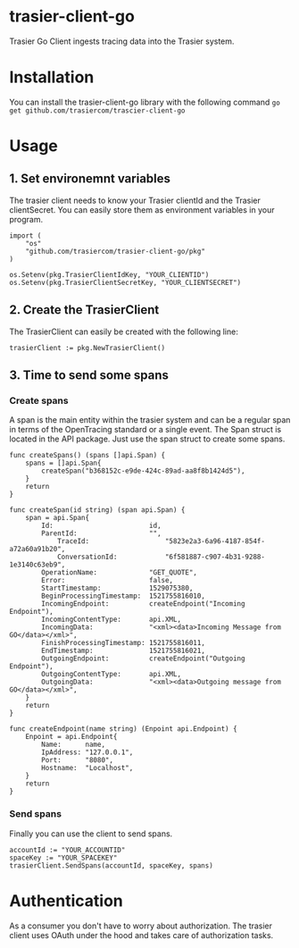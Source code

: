 # trasier-client-go

Trasier Go Client ingests tracing data into the Trasier system.

# Installation
You can install the trasier-client-go library with the following command
```go get github.com/trasiercom/trascier-client-go```

# Usage
## 1. Set environemnt variables
The trasier client needs to know your Trasier clientId and the Trasier clientSecret. You can easily store them as environment variables in your program.

```
import (
	"os"
	"github.com/trasiercom/trasier-client-go/pkg"
)

os.Setenv(pkg.TrasierClientIdKey, "YOUR_CLIENTID")
os.Setenv(pkg.TrasierClientSecretKey, "YOUR_CLIENTSECRET")
```

## 2. Create the TrasierClient
The TrasierClient can easily be created with the following line:
```` 
trasierClient := pkg.NewTrasierClient()
```` 

## 3. Time to send some spans

### Create spans
A span is the main entity within the trasier system and can be a regular span in terms of the OpenTracing standard or a single event.
The Span struct is located in the API package. Just use the span struct to create some spans. 

```
func createSpans() (spans []api.Span) {
	spans = []api.Span{
		createSpan("b368152c-e9de-424c-89ad-aa8f8b1424d5"),
	}
	return
}

func createSpan(id string) (span api.Span) {
	span = api.Span{
		Id:                        id,
		ParentId:                  "",
        	TraceId:                   "5823e2a3-6a96-4187-854f-a72a60a91b20",
        	ConversationId:            "6f581887-c907-4b31-9288-1e3140c63eb9",
		OperationName:             "GET_QUOTE",
		Error:                     false,
		StartTimestamp:            1529075380,
		BeginProcessingTimestamp:  1521755816010,
		IncomingEndpoint:          createEndpoint("Incoming Endpoint"),
		IncomingContentType:       api.XML,
		IncomingData:              "<xml><data>Incoming Message from GO</data></xml>",
		FinishProcessingTimestamp: 1521755816011,
		EndTimestamp:              1521755816021,
		OutgoingEndpoint:          createEndpoint("Outgoing Endpoint"),
		OutgoingContentType:       api.XML,
		OutgoingData:              "<xml><data>Outgoing message from GO</data></xml>",
	}
	return
}

func createEndpoint(name string) (Enpoint api.Endpoint) {
	Enpoint = api.Endpoint{
		Name:      name,
		IpAddress: "127.0.0.1",
		Port:      "8080",
		Hostname:  "Localhost",
	}
	return
}
```


### Send spans
Finally you can use the client to send spans. 

``` 
accountId := "YOUR_ACCOUNTID"
spaceKey := "YOUR_SPACEKEY"
trasierClient.SendSpans(accountId, spaceKey, spans)
```

# Authentication
As a consumer you don't have to worry about authorization. The trasier client uses OAuth under the hood and takes care of authorization tasks.
